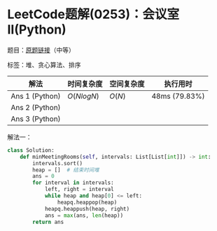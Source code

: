 # LeetCode题解(0253)：会议室II(Python)

题目：[原题链接](https://leetcode-cn.com/problems/meeting-rooms-ii/)（中等）

标签：堆、贪心算法、排序

| 解法           | 时间复杂度 | 空间复杂度 | 执行用时      |
| -------------- | ---------- | ---------- | ------------- |
| Ans 1 (Python) | $O(NlogN)$ | $O(N)$     | 48ms (79.83%) |
| Ans 2 (Python) |            |            |               |
| Ans 3 (Python) |            |            |               |

解法一：

```python
class Solution:
    def minMeetingRooms(self, intervals: List[List[int]]) -> int:
        intervals.sort()
        heap = []  # 结束时间堆
        ans = 0
        for interval in intervals:
            left, right = interval
            while heap and heap[0] <= left:
                heapq.heappop(heap)
            heapq.heappush(heap, right)
            ans = max(ans, len(heap))
        return ans
```